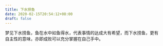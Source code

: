 ```yaml
---
title: 下水捞鱼
date: 2020-02-15T20:54:12+08:00
draft: false
---
```


梦见下水捞鱼，鱼在水中如鱼得水，代表事情的达成大有希望，而下水捞鱼，更有自主性的意味，亦即成败可以充分掌握在自己手中。<br>
